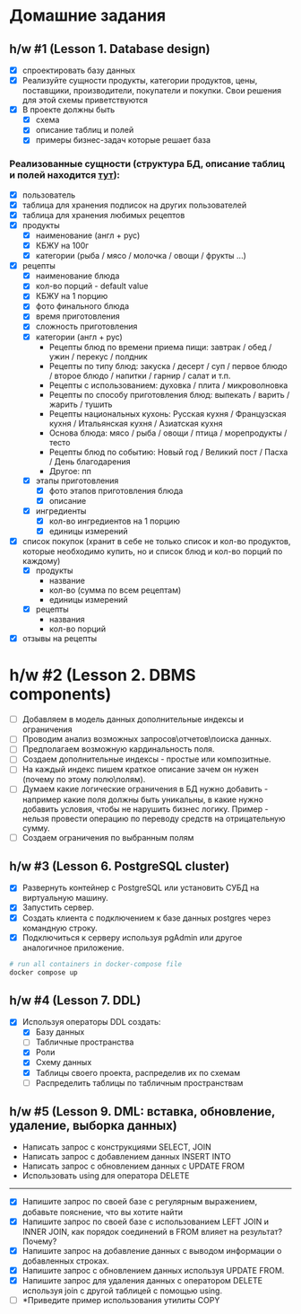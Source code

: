 # Домашние задания

## h/w #1 (Lesson 1. Database design)
- [x] cпроектировать базу данных 
- [x] Реализуйте сущности продукты, категории продуктов, цены, поставщики, производители, покупатели и покупки. Свои решения для этой схемы приветствуются 
- [x] В проекте должны быть 
  - [x] схема 
  - [x] описание таблиц и полей 
  - [x] примеры бизнес-задач которые решает база

### Реализованные сущности (структура БД, описание таблиц и полей находится [тут](https://app.sqldbm.com/PostgreSQL/Edit/p263715/)):

- [x] пользователь
- [x] таблица для хранения подписок на других пользователей
- [x] таблица для хранения любимых рецептов
- [x] продукты
  - [x] наименование (англ + рус)
  - [x] КБЖУ на 100г
  - [x] категории (рыба / мясо / молочка / овощи / фрукты ...)
- [x] рецепты
  - [x] наименование блюда
  - [x] кол-во порций - default value
  - [x] КБЖУ на 1 порцию
  - [x] фото финального блюда
  - [x] время приготовления
  - [x] сложность приготовления
  - [x] категории (англ + рус)
    - Рецепты блюд по времени приема пищи: завтрак / обед / ужин / перекус / полдник
    - Рецепты по типу блюд: закуска / десерт / суп / первое блюдо / второе блюдо / напитки / гарнир / салат и т.п.
    - Рецепты с использованием: духовка / плита / микроволновка
    - Рецепты по способу приготовления блюд: выпекать / варить / жарить / тушить
    - Рецепты национальных кухонь: Русская кухня / Французская кухня / Итальянская кухня / Азиатская кухня
    - Основа блюда: мясо / рыба  / овощи / птица / морепродукты / тесто
    - Рецепты блюд по событию: Новый год / Великий пост / Пасха / День благодарения
    - Другое: пп
  - [x] этапы приготовления
    - [x] фото этапов приготовления блюда
    - [x] описание
  - [x] ингредиенты 
    - [x] кол-во ингредиентов на 1 порцию
    - [x] единицы измерений
- [x] список покупок (хранит в себе не только список и кол-во продуктов, которые необходимо купить, но и список блюд и кол-во порций по каждому)
  - [x] продукты
    - название
    - кол-во (сумма по всем рецептам)
    - единицы измерений
  - [x] рецепты
    - названия
    - кол-во порций
- [x] отзывы на рецепты

# h/w #2 (Lesson 2. DBMS components)
- [ ] Добавляем в модель данных дополнительные индексы и ограничения
- [ ] Проводим анализ возможных запросов\отчетов\поиска данных. 
- [ ] Предполагаем возможную кардинальность поля. 
- [ ] Создаем дополнительные индексы - простые или композитные. 
- [ ] На каждый индекс пишем краткое описание зачем он нужен (почему по этому полю\полям). 
- [ ] Думаем какие логические ограничения в БД нужно добавить - например какие поля должны быть уникальны, в какие нужно добавить условия, чтобы не нарушить бизнес логику. Пример - нельзя провести операцию по переводу средств на отрицательную сумму. 
- [ ] Создаем ограничения по выбранным полям

## h/w #3 (Lesson 6. PostgreSQL cluster)
- [x] Развернуть контейнер с PostgreSQL или установить СУБД на виртуальную машину. 
- [x] Запустить сервер. 
- [x] Создать клиента с подключением к базе данных postgres через командную строку. 
- [x] Подключиться к серверу используя pgAdmin или другое аналогичное приложение.

```bash
# run all containers in docker-compose file
docker compose up
```

## h/w #4 (Lesson 7. DDL)
- [x] Используя операторы DDL создать:
  - [x] Базу данных 
  - [ ] Табличные пространства
  - [x] Роли
  - [x] Схему данных
  - [x] Таблицы своего проекта, распределив их по схемам
  - [ ] Распределить таблицы по табличным пространствам

## h/w #5 (Lesson 9. DML: вставка, обновление, удаление, выборка данных)

- Написать запрос с конструкциями SELECT, JOIN 
- Написать запрос с добавлением данных INSERT INTO 
- Написать запрос с обновлением данных с UPDATE FROM
- Использовать using для оператора DELETE 

---

- [x] Напишите запрос по своей базе с регулярным выражением, добавьте пояснение, что вы хотите найти
- [x] Напишите запрос по своей базе с использованием LEFT JOIN и INNER JOIN, как порядок соединений в FROM влияет на результат? Почему?
- [x] Напишите запрос на добавление данных с выводом информации о добавленных строках.
- [x] Напишите запрос с обновлением данных используя UPDATE FROM. 
- [x] Напишите запрос для удаления данных с оператором DELETE используя join с другой таблицей с помощью using. 
- [ ] *Приведите пример использования утилиты COPY